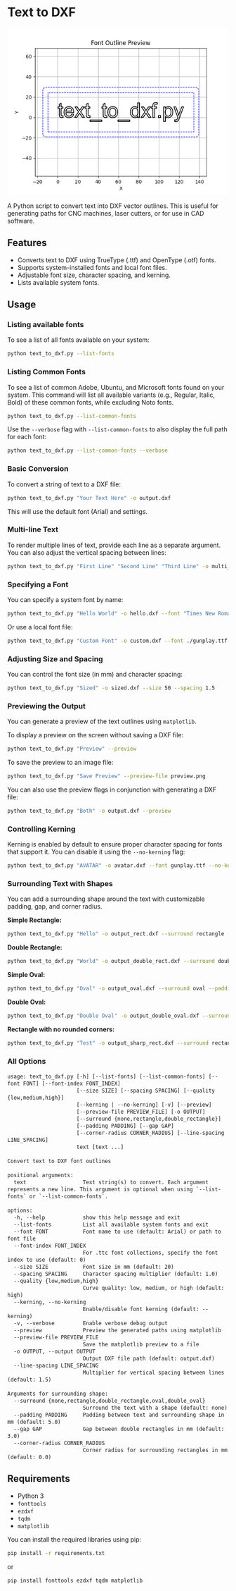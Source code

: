 # Text to DXF

![Example of text with double rectangle border](preview_double_rect.png)

A Python script to convert text into DXF vector outlines. This is useful for generating paths for CNC machines, laser cutters, or for use in CAD software.

## Features

*   Converts text to DXF using TrueType (.ttf) and OpenType (.otf) fonts.
*   Supports system-installed fonts and local font files.
*   Adjustable font size, character spacing, and kerning.
*   Lists available system fonts.

## Usage

### Listing available fonts

To see a list of all fonts available on your system:

```bash
python text_to_dxf.py --list-fonts
```

### Listing Common Fonts

To see a list of common Adobe, Ubuntu, and Microsoft fonts found on your system. This command will list all available variants (e.g., Regular, Italic, Bold) of these common fonts, while excluding Noto fonts.

```bash
python text_to_dxf.py --list-common-fonts
```

Use the `--verbose` flag with `--list-common-fonts` to also display the full path for each font:

```bash
python text_to_dxf.py --list-common-fonts --verbose
```

### Basic Conversion

To convert a string of text to a DXF file:

```bash
python text_to_dxf.py "Your Text Here" -o output.dxf
```

This will use the default font (Arial) and settings.

### Multi-line Text

To render multiple lines of text, provide each line as a separate argument. You can also adjust the vertical spacing between lines:

```bash
python text_to_dxf.py "First Line" "Second Line" "Third Line" -o multi_line.dxf --line-spacing 1.5
```

### Specifying a Font

You can specify a system font by name:

```bash
python text_to_dxf.py "Hello World" -o hello.dxf --font "Times New Roman"
```

Or use a local font file:

```bash
python text_to_dxf.py "Custom Font" -o custom.dxf --font ./gunplay.ttf
```

### Adjusting Size and Spacing

You can control the font size (in mm) and character spacing:

```bash
python text_to_dxf.py "Sized" -o sized.dxf --size 50 --spacing 1.5
```

### Previewing the Output

You can generate a preview of the text outlines using `matplotlib`.

To display a preview on the screen without saving a DXF file:

```bash
python text_to_dxf.py "Preview" --preview
```

To save the preview to an image file:

```bash
python text_to_dxf.py "Save Preview" --preview-file preview.png
```

You can also use the preview flags in conjunction with generating a DXF file:

```bash
python text_to_dxf.py "Both" -o output.dxf --preview
```

### Controlling Kerning

Kerning is enabled by default to ensure proper character spacing for fonts that support it. You can disable it using the `--no-kerning` flag:

```bash
python text_to_dxf.py "AVATAR" -o avatar.dxf --font gunplay.ttf --no-kerning
```

### Surrounding Text with Shapes

You can add a surrounding shape around the text with customizable padding, gap, and corner radius.

**Simple Rectangle:**

```bash
python text_to_dxf.py "Hello" -o output_rect.dxf --surround rectangle --padding 10 --corner-radius 5 --preview
```

**Double Rectangle:**

```bash
python text_to_dxf.py "World" -o output_double_rect.dxf --surround double_rectangle --padding 10 --gap 3 --corner-radius 5 --preview
```

**Simple Oval:**

```bash
python text_to_dxf.py "Oval" -o output_oval.dxf --surround oval --padding 10 --preview
```

**Double Oval:**

```bash
python text_to_dxf.py "Double Oval" -o output_double_oval.dxf --surround double_oval --padding 10 --gap 3 --preview
```

**Rectangle with no rounded corners:**

```bash
python text_to_dxf.py "Test" -o output_sharp_rect.dxf --surround rectangle --padding 10 --corner-radius 0 --preview
```

### All Options

```
usage: text_to_dxf.py [-h] [--list-fonts] [--list-common-fonts] [--font FONT] [--font-index FONT_INDEX]
                      [--size SIZE] [--spacing SPACING] [--quality {low,medium,high}]
                      [--kerning | --no-kerning] [-v] [--preview]
                      [--preview-file PREVIEW_FILE] [-o OUTPUT]
                      [--surround {none,rectangle,double_rectangle}]
                      [--padding PADDING] [--gap GAP]
                      [--corner-radius CORNER_RADIUS] [--line-spacing LINE_SPACING]
                      text [text ...]

Convert text to DXF font outlines

positional arguments:
  text                  Text string(s) to convert. Each argument represents a new line. This argument is optional when using `--list-fonts` or `--list-common-fonts`.

options:
  -h, --help            show this help message and exit
  --list-fonts          List all available system fonts and exit
  --font FONT           Font name to use (default: Arial) or path to font file
  --font-index FONT_INDEX
                        For .ttc font collections, specify the font index to use (default: 0)
  --size SIZE           Font size in mm (default: 20)
  --spacing SPACING     Character spacing multiplier (default: 1.0)
  --quality {low,medium,high}
                        Curve quality: low, medium, or high (default: high)
  --kerning, --no-kerning
                        Enable/disable font kerning (default: --kerning)
  -v, --verbose         Enable verbose debug output
  --preview             Preview the generated paths using matplotlib
  --preview-file PREVIEW_FILE
                        Save the matplotlib preview to a file
  -o OUTPUT, --output OUTPUT
                        Output DXF file path (default: output.dxf)
  --line-spacing LINE_SPACING
                        Multiplier for vertical spacing between lines (default: 1.5)

Arguments for surrounding shape:
  --surround {none,rectangle,double_rectangle,oval,double_oval}
                        Surround the text with a shape (default: none)
  --padding PADDING     Padding between text and surrounding shape in mm (default: 5.0)
  --gap GAP             Gap between double rectangles in mm (default: 3.0)
  --corner-radius CORNER_RADIUS
                        Corner radius for surrounding rectangles in mm (default: 0.0)
```

## Requirements

*   Python 3
*   `fonttools`
*   `ezdxf`
*   `tqdm`
*   `matplotlib`

You can install the required libraries using pip:

```bash
pip install -r requirements.txt
```

or

```bash
pip install fonttools ezdxf tqdm matplotlib
```